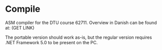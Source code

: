 # Compile
ASM compiler for the DTU course 62711.
Overview in Danish can be found at: (GET LINK)

The portable version should work as-is, but the regular version requires .NET Framework 5.0 to be present on the PC.
